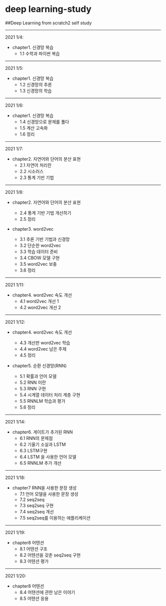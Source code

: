 # deep learning-study
##Deep Learning from scratch2 self study
***
2021 1/4:  
* chapter1. 신경망 복습  
  * 1.1 수학과 파이썬 복습
***
2021 1/5:  
* chapter1. 신경망 복습  
  * 1.2 신경망의 추론
  * 1.3 신경망의 학습
***
2021 1/6:
* chapter1. 신경망 복습  
  * 1.4 신경망으로 문제를 풀다
  * 1.5 계산 고속화
  * 1.6 정리  
  
***  
2021 1/7:  
* chapter2. 자연어와 단어의 분산 표현  
  * 2.1 자연어 처리란  
  * 2.2 시소러스  
  * 2.3 통계 기반 기법  
  
***
2021 1/8:  
* chapter2. 자연어와 단어의 분산 표현  
  * 2.4 통계 기반 기법 개선하기  
  * 2.5 정리  
  
* chapter3. word2vec  
  * 3.1 추론 기반 기법과 신경망  
  * 3.2 단순한 word2vec  
  * 3.3 학습 데이터 준비  
  * 3.4 CBOW 모델 구현  
  * 3.5 word2vec 보충  
  * 3.6 정리  
  

***
2021 1/11:  
* chapter4. word2vec 속도 개선  
  * 4.1 word2vec 개선 1
  * 4.2 word2vec 개선 2
  
***
2021 1/12:  
* chapter4. word2vec 속도 개선
  * 4.3 개선판 word2vec 학습  
  * 4.4 word2vec 남은 주제  
  * 4.5 정리  
  
* chapter5. 순환 신경망(RNN)  
  
  * 5.1 확률과 언어 모델
  * 5.2 RNN 이란
  * 5.3 RNN 구현
  * 5.4 시계열 데이터 처리 계층 구현
  * 5.5 RNNLM 학습과 평가
  * 5.6 정리
  
***
2021 1/14:
* chapter6. 게이트가 추가된 RNN  
  * 6.1 RNN의 문제점  
  * 6.2 기울기 소실과 LSTM
  * 6.3 LSTM구현
  * 6.4 LSTM 을 사용한 언어 모델
  * 6.5 RNNLM 추가 개선  
  
***
2021 1/18:  
* chapter7 RNN을 사용한 문장 생성  
  * 7.1 언어 모델을 사용한 문장 생성  
  * 7.2 seq2seq  
  * 7.3 seq2seq 구현  
  * 7.4 seq2seq 개선  
  * 7.5 seq2seq를 이용하는 애플리케이션  
  
***
2021 1/19:  
* chapter8 어텐션  
  * 8.1 어텐션 구조  
  * 8.2 어텐션을 갖춘 seq2seq 구현  
  * 8.3 어텐션 평가
  
***
2021 1/20:
* chapter8 어텐션
  * 8.4 어텐션에 관한 남은 이야기  
  * 8.5 어텐션 응용